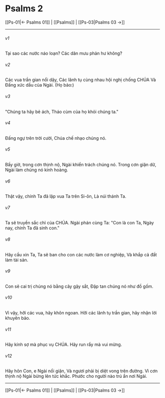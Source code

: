 # Psalms 2

[[Ps-01|← Psalms 01]] | [[Psalms]] | [[Ps-03|Psalms 03 →]]
***



###### v1 
Tại sao các nước náo loạn? Các dân mưu phản hư không? 

###### v2 
Các vua trần gian nổi dậy, Các lãnh tụ cùng nhau hội nghị chống CHÚA Và Đấng xức dầu của Ngài. (Họ bảo:) 

###### v3 
"Chúng ta hãy bẻ ách, Tháo cùm của họ khỏi chúng ta." 

###### v4 
Đấng ngự trên trời cười, Chúa chế nhạo chúng nó. 

###### v5 
Bấy giờ, trong cơn thịnh nộ, Ngài khiển trách chúng nó. Trong cơn giận dữ, Ngài làm chúng nó kinh hoàng. 

###### v6 
Thật vậy, chính Ta đã lập vua Ta trên Si-ôn, Là núi thánh Ta. 

###### v7 
Ta sẽ truyền sắc chỉ của CHÚA. Ngài phán cùng Ta: "Con là con Ta, Ngày nay, chính Ta đã sinh con." 

###### v8 
Hãy cầu xin Ta, Ta sẽ ban cho con các nước làm cơ nghiệp, Và khắp cả đất làm tài sản. 

###### v9 
Con sẽ cai trị chúng nó bằng cây gậy sắt, Đập tan chúng nó như đồ gốm. 

###### v10 
Vì vậy, hỡi các vua, hãy khôn ngoan. Hỡi các lãnh tụ trần gian, hãy nhận lời khuyên bảo. 

###### v11 
Hãy kính sợ mà phục vụ CHÚA. Hãy run rẩy mà vui mừng. 

###### v12 
Hãy hôn Con, e Ngài nổi giận, Và ngươi phải bị diệt vong trên đường. Vì cơn thịnh nộ Ngài bừng lên tức khắc. Phước cho người nào trú ẩn nơi Ngài.

***
[[Ps-01|← Psalms 01]] | [[Psalms]] | [[Ps-03|Psalms 03 →]]
